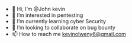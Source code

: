 - 👋 Hi, I’m @John kevin
- 👀 I’m interested in pentesting
- 🌱 I’m currently learning cyber Security
- 💞️ I’m looking to collaborate on bug bounty
- 📫 How to reach me kevinolweny6@gmail.com

<!---
John-1609/John-1609 is a ✨ special ✨ repository because its `README.md` (this file) appears on your GitHub profile.
You can click the Preview link to take a look at your changes.
--->
